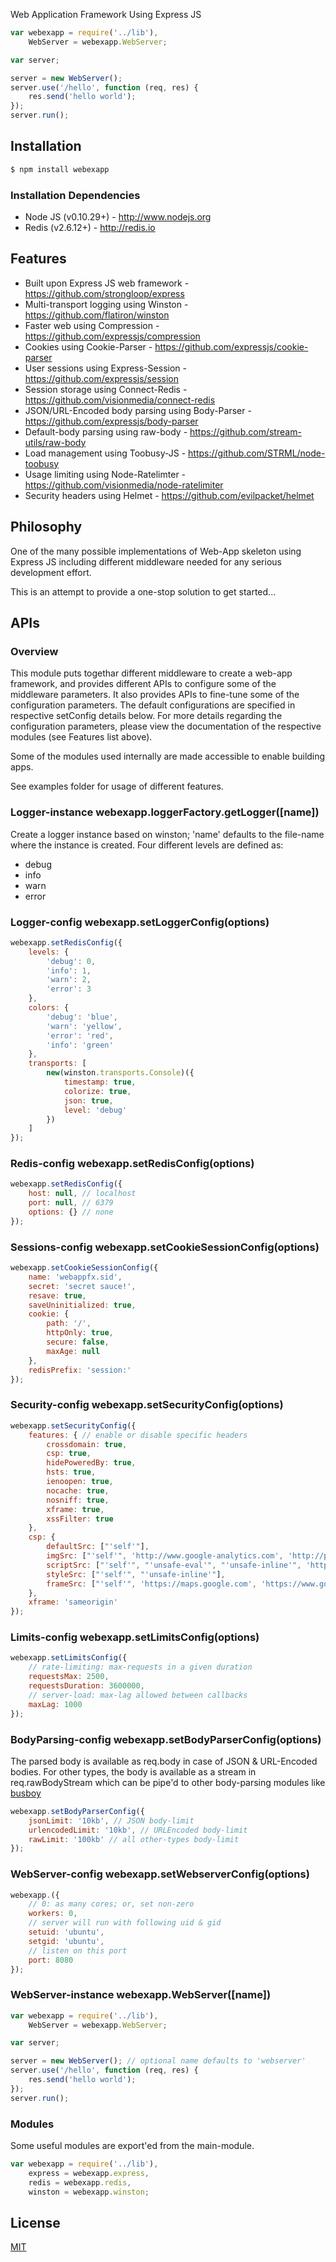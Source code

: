   Web Application Framework Using Express JS

```js
var webexapp = require('../lib'),
    WebServer = webexapp.WebServer;

var server;

server = new WebServer();
server.use('/hello', function (req, res) {
    res.send('hello world');
});
server.run();
```

## Installation

```bash
$ npm install webexapp
```

### Installation Dependencies

  * Node JS (v0.10.29+) - http://www.nodejs.org
  * Redis (v2.6.12+) - http://redis.io

## Features

  * Built upon Express JS web framework - https://github.com/strongloop/express
  * Multi-transport logging using Winston - https://github.com/flatiron/winston
  * Faster web using Compression - https://github.com/expressjs/compression
  * Cookies using Cookie-Parser - https://github.com/expressjs/cookie-parser
  * User sessions using Express-Session - https://github.com/expressjs/session
  * Session storage using Connect-Redis - https://github.com/visionmedia/connect-redis
  * JSON/URL-Encoded body parsing using Body-Parser - https://github.com/expressjs/body-parser
  * Default-body parsing using raw-body - https://github.com/stream-utils/raw-body
  * Load management using Toobusy-JS - https://github.com/STRML/node-toobusy
  * Usage limiting using Node-Ratelimter - https://github.com/visionmedia/node-ratelimiter
  * Security headers using Helmet - https://github.com/evilpacket/helmet

## Philosophy

  One of the many possible implementations of Web-App skeleton using Express JS
  including different middleware needed for any serious development effort.
  
  This is an attempt to provide a one-stop solution to get started...

## APIs

### Overview

  This module puts togethar different middleware to create a web-app framework, and
  provides different APIs to configure some of the middleware parameters. It also
  provides APIs to fine-tune some of the configuration parameters. The default 
  configurations are specified in respective setConfig details below. For more details
  regarding the configuration parameters, please view the documentation of the
  respective modules (see Features list above).

  Some of the modules used internally are made accessible to enable building apps.

  See examples folder for usage of different features.

### Logger-instance webexapp.loggerFactory.getLogger([name])

  Create a logger instance based on winston; 'name' defaults to the file-name where
  the instance is created. Four different levels are defined as:

  * debug
  * info
  * warn
  * error

### Logger-config webexapp.setLoggerConfig(options)

```js
webexapp.setRedisConfig({
    levels: {
        'debug': 0,
        'info': 1,
        'warn': 2,
        'error': 3
    },
    colors: {
        'debug': 'blue',
        'warn': 'yellow',
        'error': 'red',
        'info': 'green'
    },
    transports: [
        new(winston.transports.Console)({
            timestamp: true,
            colorize: true,
            json: true,
            level: 'debug'
        })
    ]
});
```

### Redis-config webexapp.setRedisConfig(options)

```js
webexapp.setRedisConfig({
    host: null, // localhost
    port: null, // 6379
    options: {} // none
});
```

### Sessions-config webexapp.setCookieSessionConfig(options)

```js
webexapp.setCookieSessionConfig({
    name: 'webappfx.sid',
    secret: 'secret sauce!',
    resave: true,
    saveUninitialized: true,
    cookie: {
        path: '/',
        httpOnly: true,
        secure: false,
        maxAge: null
    },
    redisPrefix: 'session:'
});
```

### Security-config webexapp.setSecurityConfig(options)

```js
webexapp.setSecurityConfig({
    features: { // enable or disable specific headers
        crossdomain: true,
        csp: true,
        hidePoweredBy: true,
        hsts: true,
        ienoopen: true,
        nocache: true,
        nosniff: true,
        xframe: true,
        xssFilter: true
    },
    csp: {
        defaultSrc: ["'self'"],
        imgSrc: ["'self'", 'http://www.google-analytics.com', 'http://placehold.it'],
        scriptSrc: ["'self'", "'unsafe-eval'", "'unsafe-inline'", 'http://ajax.googleapis.com', 'http://www.google-analytics.com'],
        styleSrc: ["'self'", "'unsafe-inline'"],
        frameSrc: ["'self'", 'https://maps.google.com', 'https://www.google.com/maps/embed'],
    },
    xframe: 'sameorigin'
});
```

### Limits-config webexapp.setLimitsConfig(options)

```js
webexapp.setLimitsConfig({
    // rate-limiting: max-requests in a given duration
    requestsMax: 2500,
    requestsDuration: 3600000,
    // server-load: max-lag allowed between callbacks
    maxLag: 1000
});
```

### BodyParsing-config webexapp.setBodyParserConfig(options)

  The parsed body is available as req.body in case of JSON & URL-Encoded bodies.
  For other types, the body is available as a stream in req.rawBodyStream which
  can be pipe'd to other body-parsing modules like [busboy](https://github.com/mscdex/busboy)

```js
webexapp.setBodyParserConfig({
    jsonLimit: '10kb', // JSON body-limit
    urlencodedLimit: '10kb', // URLEncoded body-limit
    rawLimit: '100kb' // all other-types body-limit
});
```

### WebServer-config webexapp.setWebserverConfig(options)

```js
webexapp.({
    // 0: as many cores; or, set non-zero 
    workers: 0,
    // server will run with following uid & gid
    setuid: 'ubuntu', 
    setgid: 'ubuntu',
    // listen on this port
    port: 8080
});
```

### WebServer-instance webexapp.WebServer([name])

```js
var webexapp = require('../lib'),
    WebServer = webexapp.WebServer;

var server;

server = new WebServer(); // optional name defaults to 'webserver'
server.use('/hello', function (req, res) {
    res.send('hello world');
});
server.run();
```

### Modules

  Some useful modules are export'ed from the main-module.

```js
var webexapp = require('../lib'),
    express = webexapp.express,
    redis = webexapp.redis,
    winston = webexapp.winston;
```

## License

  [MIT](LICENSE)
